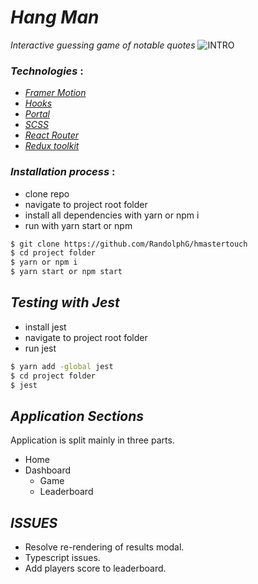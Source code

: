# *Hang Man*
*Interactive guessing game of notable quotes*
![INTRO](./public/_preview_00.gif)

### *Technologies* :
- [*Framer Motion*](https://framer.com/motion/)
- [*Hooks*](https://reactjs.org/docs/hooks-intro.html)
- [*Portal*](https://reactjs.org/docs/portals.html)
- [*SCSS*](https://sass-lang.com/)
- [*React Router*](https://reactrouter.com/)
- [*Redux toolkit*](https://redux-toolkit.js.org/ )

### *Installation process* :
- clone repo
- navigate to project root folder
- install all dependencies with yarn or npm i
- run with yarn start or npm

```bash
$ git clone https://github.com/RandolphG/hmastertouch
$ cd project folder
$ yarn or npm i
$ yarn start or npm start
```

## *Testing with Jest*
- install jest
- navigate to project root folder
- run jest

```bash
$ yarn add -global jest
$ cd project folder
$ jest
```

## *Application Sections*

Application is split mainly in three parts.
- Home
- Dashboard
  - Game
  - Leaderboard

## *ISSUES*
- Resolve re-rendering of results modal.
- Typescript issues.
- Add players score to leaderboard.
